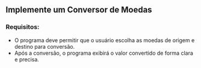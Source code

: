 ## Implemente um Conversor de Moedas

### Requisitos:

- O programa deve permitir que o usuário escolha as moedas de origem e destino para conversão.
- Após a conversão, o programa exibirá o valor convertido de forma clara e precisa.
